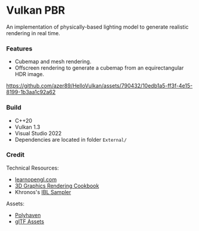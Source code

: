 # Vulkan PBR

An implementation of physically-based lighting model to generate realistic rendering in real time.

### Features
* Cubemap and mesh rendering.
* Offscreen rendering to generate a cubemap from an equirectangular HDR image.


https://github.com/azer89/HelloVulkan/assets/790432/10edb1a5-ff3f-4e15-8199-1b3aa1c92a62



### Build
* C++20
* Vulkan 1.3
* Visual Studio 2022
* Dependencies are located in folder `External/` 

### Credit
Technical Resources:
* [learnopengl.com](https://learnopengl.com/)
* [3D Graphics Rendering Cookbook](https://github.com/PacktPublishing/3D-Graphics-Rendering-Cookbook)
* Khronos's [IBL Sampler](https://github.com/KhronosGroup/glTF-IBL-Sampler)

Assets:
* [Polyhaven](https://polyhaven.com/)
* [glTF Assets](https://github.com/KhronosGroup/glTF-Sample-Assets)
